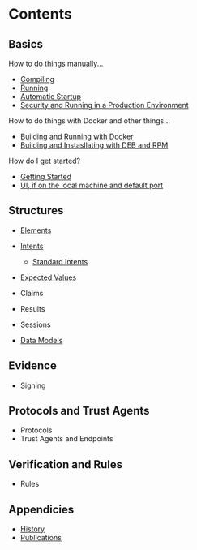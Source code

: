 # Contents

## Basics

How to do things manually...

   * [Compiling](compiling.md)
   * [Running](running.md)
   * [Automatic Startup](automaticStartup.md)
   * [Security and Running in a Production Environment](security.md)

How to do things with Docker and other things...

   * [Building and Running with Docker](docker.md)
   * [Building and Instasllating with DEB and RPM](deb.md)

How do I get started?

   * [Getting Started](gettingstarted.md)
   * [UI, if on the local machine and default port](http://127.0.0.1:8540)

## Structures

   * [Elements](elements.md)
   * [Intents](intents.md)
      * [Standard Intents](standardintents.md)
   * [Expected Values](expectedvalues.md)
   * Claims
   * Results
   * Sessions

   * [Data Models](datamodels.md)

## Evidence

   * Signing

## Protocols and Trust Agents

   * Protocols
   * Trust Agents and Endpoints

## Verification and Rules

   * Rules

## Appendicies

   * [History](history.md)
   * [Publications](publications.md)   